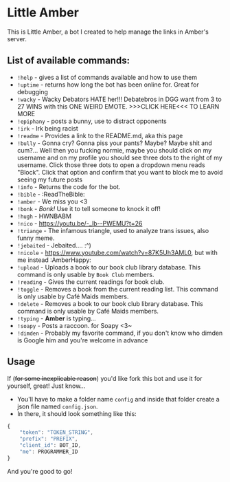 # Little Amber
This is Little Amber, a bot I created to help manage the links in Amber's server.

## List of available commands:
* `!help` - gives a list of commands available and how to use them
* `!uptime` - returns how long the bot has been online for. Great for debugging
* `!wacky` - Wacky Debators HATE her!!! Debatebros in DGG want from 3 to 27 WINS with this ONE WEIRD EMOTE. >>>CLICK HERE<<< TO LEARN MORE
* `!epiphany` - posts a bunny, use to distract opponents
* `!irk` - Irk being racist
* `!readme` - Provides a link to the README.md, aka this page
* `!bully` - Gonna cry? Gonna piss your pants? Maybe? Maybe shit and cum?… Well then you fucking normie, maybe you should click on my username and on my profile you should see three dots to the right of my username. Click those three dots to open a dropdown menu reads "Block". Click that option and confirm that you want to block me to avoid seeing my future posts
* `!info` - Returns the code for the bot.
* `!bible` - :ReadTheBible:
* `!amber` - We miss you <3
* `!bonk` - *Bonk!* Use it to tell someone to knock it off!
* `!hugh` - HWNBABM
* `!nico` - https://youtu.be/-_lb--PWEMU?t=26
* `!triange` - The infamous triangle, used to analyze trans issues, also funny meme.
* `!jebaited` - Jebaited.... :^)
* `!nicole` - https://www.youtube.com/watch?v=87K5Uh3AML0, but with me instead :AmberHappy:
* `!upload` - Uploads a book to our book club library database. This command is only usable by `Book Club` members.
* `!reading` - Gives the current readings for book club.
* `!toggle` - Removes a book from the current reading list. This command is only usable by Café Maids members.
* `!delete` - Removes a book to our book club library database. This command is only usable by Café Maids members.
* `!typing` - **Amber** is typing...
* `!soapy` - Posts a raccoon. for Soapy <3~
* `!dimden` - Probably my favorite command, if you don't know who dimden is Google him and you're welcome in advance

## Usage
If (~~for some inexplicable reason~~) you'd like fork this bot and use it for yourself, great! Just know...
* You'll have to make a folder name `config` and inside that folder create a json file named `config.json`.
* In there, it should look something like this:
```javascript
{
    "token": "TOKEN_STRING",
    "prefix": "PREFIX",
    "client_id": BOT_ID,
    "me": PROGRAMMER_ID
}
```

And you're good to go!